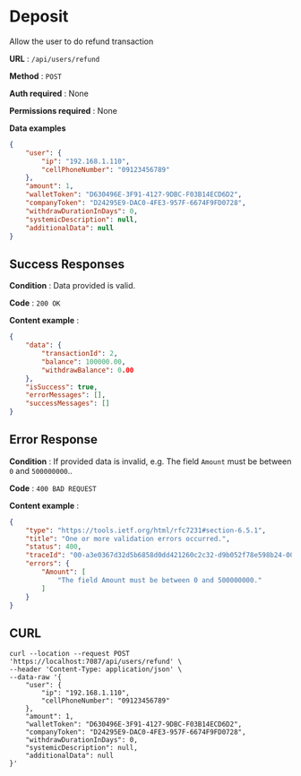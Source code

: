 ﻿# Deposit

Allow the user to do refund transaction

**URL** : `/api/users/refund`

**Method** : `POST`

**Auth required** : None

**Permissions required** : None

**Data examples**

```json
{
    "user": {
		"ip": "192.168.1.110",
		"cellPhoneNumber": "09123456789"
	},
    "amount": 1,
	"walletToken": "D630496E-3F91-4127-9DBC-F03B14ECD6D2",
	"companyToken": "D24295E9-DAC0-4FE3-957F-6674F9FD0728",
    "withdrawDurationInDays": 0,
    "systemicDescription": null,
    "additionalData": null
}
```

## Success Responses

**Condition** : Data provided is valid.

**Code** : `200 OK`

**Content example** : 

```json
{
    "data": {
        "transactionId": 2,
        "balance": 100000.00,
        "withdrawBalance": 0.00
    },
    "isSuccess": true,
    "errorMessages": [],
    "successMessages": []
}
```

## Error Response

**Condition** : If provided data is invalid, e.g. The field `Amount` must be between `0` and `500000000`..

**Code** : `400 BAD REQUEST`

**Content example** :

```json
{
    "type": "https://tools.ietf.org/html/rfc7231#section-6.5.1",
    "title": "One or more validation errors occurred.",
    "status": 400,
    "traceId": "00-a3e0367d32d5b6858d0dd421260c2c32-d9b052f78e598b24-00",
    "errors": {
        "Amount": [
            "The field Amount must be between 0 and 500000000."
        ]
    }
}
```

## CURL

```curl
curl --location --request POST 'https://localhost:7087/api/users/refund' \
--header 'Content-Type: application/json' \
--data-raw '{
    "user": {
		"ip": "192.168.1.110",
		"cellPhoneNumber": "09123456789"
	},
    "amount": 1,
	"walletToken": "D630496E-3F91-4127-9DBC-F03B14ECD6D2",
	"companyToken": "D24295E9-DAC0-4FE3-957F-6674F9FD0728",
    "withdrawDurationInDays": 0,
    "systemicDescription": null,
    "additionalData": null
}'
```
